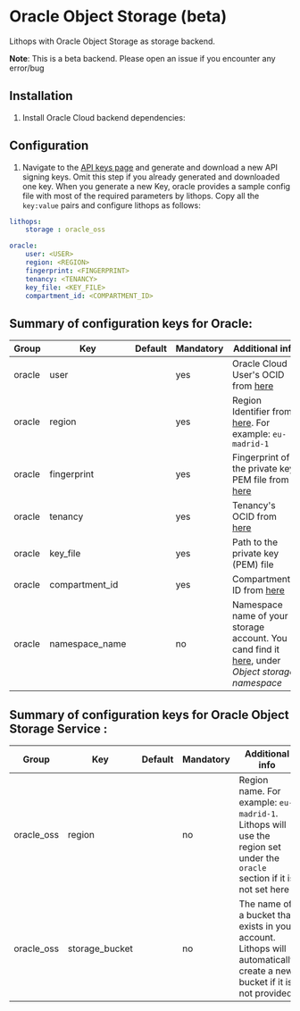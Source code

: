 # Oracle Object Storage (beta)

Lithops with Oracle Object Storage as storage backend.

**Note**: This is a beta backend. Please open an issue if you encounter any error/bug

## Installation

1. Install Oracle Cloud backend dependencies:

## Configuration

1. Navigate to the [API keys page](https://cloud.oracle.com/identity/domains/my-profile/api-keys) and generate and download a new API signing keys. Omit this step if you already generated and downloaded one key. When you generate a new Key, oracle provides a sample config file with most of the required parameters by lithops. Copy all the `key:value` pairs and configure lithops as follows:

```yaml
lithops:
    storage : oracle_oss

oracle:
    user: <USER>
    region: <REGION>
    fingerprint: <FINGERPRINT>
    tenancy: <TENANCY>
    key_file: <KEY_FILE>
    compartment_id: <COMPARTMENT_ID>
```

## Summary of configuration keys for Oracle:

|Group|Key|Default|Mandatory|Additional info|
|---|---|---|---|---|
|oracle | user | |yes |  Oracle Cloud User's OCID from [here](https://cloud.oracle.com/identity/domains/my-profile) |
|oracle | region | |yes | Region Identifier from [here](https://cloud.oracle.com/regions). For example: `eu-madrid-1` |
|oracle | fingerprint | |yes | Fingerprint of the private key PEM file from [here](https://cloud.oracle.com/identity/domains/my-profile/api-keys)|
|oracle | tenancy | |yes | Tenancy's OCID from [here](https://cloud.oracle.com/tenancy)|
|oracle | key_file | |yes | Path to the private key (PEM) file |
|oracle | compartment_id | |yes | Compartment's ID from [here](https://cloud.oracle.com/identity/compartments)|
|oracle | namespace_name | |no | Namespace name of your storage account. You cand find it [here](https://cloud.oracle.com/tenancy), under *Object storage namespace*|

## Summary of configuration keys for Oracle Object Storage Service :

|Group|Key|Default|Mandatory|Additional info|
|---|---|---|---|---|
|oracle_oss | region | |no | Region name. For example: `eu-madrid-1`. Lithops will use the region set under the `oracle` section if it is not set here  |
|oracle_oss | storage_bucket | |no | The name of a bucket that exists in your account. Lithops will automatically create a new bucket if it is not provided|

